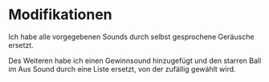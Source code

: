 # Modifikationen
Ich habe alle vorgegebenen Sounds durch selbst gesprochene Geräusche ersetzt.

Des Weiteren habe ich einen Gewinnsound hinzugefügt und den starren Ball im
Aus Sound durch eine Liste ersetzt, von der zufällig gewählt wird.